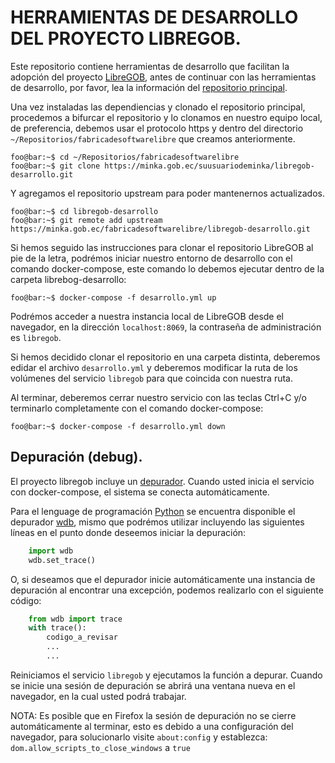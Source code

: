 # HERRAMIENTAS DE DESARROLLO DEL PROYECTO LIBREGOB.

Este repositorio contiene herramientas de desarrollo que facilitan la adopción del proyecto [LibreGOB](http://libregob.org), antes de continuar con las herramientas de desarrollo, por favor, lea la información del [repositorio principal](https://minka.gob.ec/fabricadesoftwarelibre/libregob).

Una vez instaladas las dependiencias y clonado el repositorio principal, procedemos a bifurcar el repositorio y lo clonamos en nuestro equipo local, de preferencia, debemos usar el protocolo https y dentro del directorio `~/Repositorios/fabricadesoftwarelibre` que creamos anteriormente.


```console
foo@bar:~$ cd ~/Repositorios/fabricadesoftwarelibre
foo@bar:~$ git clone https://minka.gob.ec/suusuariodeminka/libregob-desarrollo.git
```

Y agregamos el repositorio upstream para poder mantenernos actualizados.

```console
foo@bar:~$ cd libregob-desarrollo
foo@bar:~$ git remote add upstream https://minka.gob.ec/fabricadesoftwarelibre/libregob-desarrollo.git
```

Si hemos seguido las instrucciones para clonar el repositorio LibreGOB al pie de la letra, podrémos iniciar nuestro entorno de desarrollo con el comando docker-compose, este comando lo debemos ejecutar dentro de la carpeta librebog-desarrollo:

```console
foo@bar:~$ docker-compose -f desarrollo.yml up
```

Podrémos acceder a nuestra instancia local de LibreGOB desde el navegador, en la dirección `localhost:8069`, la contraseña de administración es `libregob`.

Si hemos decidido clonar el repositorio en una carpeta distinta, deberemos edidar el archivo `desarrollo.yml` y deberemos modificar la ruta de los volúmenes del servicio `libregob` para que coincida con nuestra ruta.

Al terminar, deberemos cerrar nuestro servicio con las teclas Ctrl+C y/o terminarlo completamente con el comando docker-compose:

```console
foo@bar:~$ docker-compose -f desarrollo.yml down

```

## Depuración (debug).

El proyecto libregob incluye un [depurador](https://minka.gob.ec/fabricadesoftwarelibre/libregob-desarrollo). Cuando usted inicia el servicio con docker-compose, el sistema se conecta automáticamente.

Para el lenguage de programación [Python](https://www.python.org/) se encuentra disponible el depurador [wdb](https://github.com/Kozea/wdb), mismo que podrémos utilizar incluyendo las siguientes líneas en el punto donde deseemos iniciar la depuración:

```python
    import wdb
    wdb.set_trace()
```

O, si deseamos que el depurador inicie automáticamente una instancia de depuración al encontrar una excepción, podemos realizarlo con el siguiente código:

```python
    from wdb import trace
    with trace():
        codigo_a_revisar
        ...
        ...
```

Reiniciamos el servicio `libregob` y ejecutamos la función a depurar. Cuando se inicie una sesión de depuración se abrirá una ventana nueva en el navegador, en la cual usted podrá trabajar.

NOTA: Es posible que en Firefox la sesión de depuración no se cierre automáticamente al terminar, esto es debido a una configuración del navegador, para solucionarlo visite `about:config` y establezca: `dom.allow_scripts_to_close_windows` a `true`
